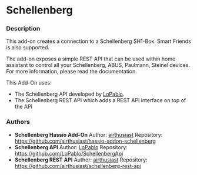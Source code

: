# Schellenberg

### Description
This add-on creates a connection to a Schellenberg SH1-Box.
Smart Friends is also supported.

The add-on exposes a simple REST API that can be used within home assistant to control all your Schellenberg, ABUS, Paulmann, Steinel devices.
For more information, please read the documentation.

This Add-On uses:
- The Schellenberg API developed by [LoPablo](https://github.com/LoPablo).
- The Schellenberg REST API which adds a REST API interface on top of the API

### Authors
- **Schellenberg Hassio Add-On**
  Author: [airthusiast](https://github.com/airthusiast)
  Repository: https://github.com/airthusiast/hassio-addon-schellenberg
- **Schellenberg API**
  Author: [LoPablo](https://github.com/LoPablo)
  Repository: https://github.com/LoPablo/SchellenbergApi
- **Schellenberg REST API**
  Author: [airthusiast](https://github.com/airthusiast)
  Repository: https://github.com/airthusiast/schellenberg-rest-api